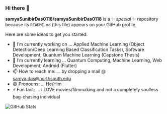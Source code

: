 ### Hi there 👋


**samyaSunibirDas0118/samyaSunibirDas0118** is a ✨ _special_ ✨ repository because its `README.md` (this file) appears on your GitHub profile.

Here are some ideas to get you started:

- 🔭 I’m currently working on ... Applied Machine Learning (Object Detection/Deep Learning Based Classification Tasks), Software Development, Quantum Machine Learning (Capstone Thesis)
- 🌱 I’m currently learning ... Quantum Computing, Machine Learning, Web Development, Android (Flutter)
- 📫 How to reach me: ... by dropping a mail @ samya.das@northsouth.edu 
- 😄 Pronouns: ... He/Him
- ⚡ Fun fact: ... i LOVE movies/filmmaking and not a completely soulless bag-chasing individual


![GitHub Stats](https://github-readme-stats-git-masterrstaa-rickstaa.vercel.app/api?username=samyaSunibirDas0118&theme=radical)

